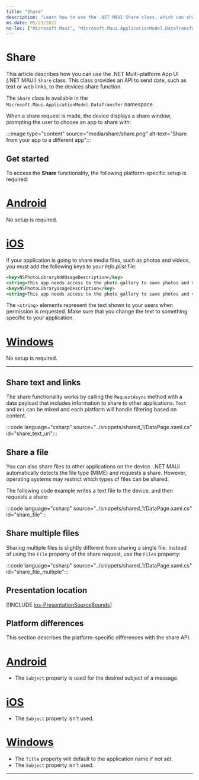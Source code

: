 ```yaml
---
title: "Share"
description: "Learn how to use the .NET MAUI Share class, which can share data, such as web links, to other applications on the device."
ms.date: 05/23/2022
no-loc: ["Microsoft.Maui", "Microsoft.Maui.ApplicationModel.DataTransfer"]
---
```


# Share

This article describes how you can use the .NET Multi-platform App UI (.NET MAUI) `Share` class. This class provides an API to send date, such as text or web links, to the devices share function.

The `Share` class is available in the `Microsoft.Maui.ApplicationModel.DataTransfer` namespace.

When a share request is made, the device displays a share window, prompting the user to choose an app to share with:

:::image type="content" source="media/share/share.png" alt-text="Share from your app to a different app":::

## Get started

To access the **Share** functionality, the following platform-specific setup is required:

<!-- markdownlint-disable MD025 -->
# [Android](#tab/android)

No setup is required.

# [iOS](#tab/ios)

If your application is going to share media files, such as photos and videos, you must add the following keys to your _Info.plist_ file:

```xml
<key>NSPhotoLibraryAddUsageDescription</key>
<string>This app needs access to the photo gallery to save photos and videos.</string>
<key>NSPhotoLibraryUsageDescription</key>
<string>This app needs access to the photo gallery to save photos and videos.</string>
```

The `<string>` elements represent the text shown to your users when permission is requested. Make sure that you change the text to something specific to your application.

# [Windows](#tab/windows)

No setup is required.

-----

## Share text and links

The share functionality works by calling the `RequestAsync` method with a data payload that includes information to share to other applications. `Text` and `Uri` can be mixed and each platform will handle filtering based on content.

:::code language="csharp" source="../snippets/shared_1/DataPage.xaml.cs" id="share_text_uri":::

## Share a file

You can also share files to other applications on the device. .NET MAUI automatically detects the file type (MIME) and requests a share. However, operating systems may restrict which types of files can be shared.

The following code example writes a text file to the device, and then requests a share:

:::code language="csharp" source="../snippets/shared_1/DataPage.xaml.cs" id="share_file":::

## Share multiple files

Sharing multiple files is slightly different from sharing a single file. Instead of using the `File` property of the share request, use the `Files` property:

:::code language="csharp" source="../snippets/shared_1/DataPage.xaml.cs" id="share_file_multiple":::

## Presentation location

[!INCLUDE [ios-PresentationSourceBounds](../includes/ios-PresentationSourceBounds.md)]

## Platform differences

This section describes the platform-specific differences with the share API.

<!-- markdownlint-disable MD025 -->
<!-- markdownlint-disable MD024 -->
# [Android](#tab/android)

- The `Subject` property is used for the desired subject of a message.

# [iOS](#tab/ios)

- The `Subject` property isn't used.

# [Windows](#tab/windows)

- The `Title` property will default to the application name if not set.
- The `Subject` property isn't used.

-----
<!-- markdownlint-enable MD024 -->
<!-- markdownlint-enable MD025 -->
